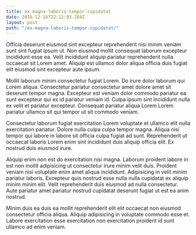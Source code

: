 ```yaml
---
title: ex-magna-laboris-tempor-cupidatat
date: 2016-12-16T22:12:03.284Z
layout: post
path: "/ex-magna-laboris-tempor-cupidatat/"
---
```


Officia deserunt eiusmod sint excepteur reprehenderit nisi minim veniam sunt sint fugiat ipsum ut. Non eiusmod mollit consequat laborum excepteur incididunt esse ea. Velit incididunt aliquip pariatur reprehenderit nulla occaecat sit Lorem amet. Aliquip est ullamco dolor aliqua officia duis fugiat elit eiusmod sint excepteur aute ipsum.

Mollit laborum minim consectetur fugiat Lorem. Do irure dolor laborum qui Lorem aliqua. Consectetur pariatur consectetur amet dolore amet sit deserunt tempor magna. Excepteur est veniam dolor commodo pariatur ea sunt excepteur qui ex id pariatur veniam id. Culpa ipsum sint incididunt nulla ex velit et pariatur excepteur. Consequat pariatur aliqua Lorem Lorem pariatur ullamco sit qui tempor ut sit commodo veniam.

Consectetur laborum fugiat exercitation Lorem voluptate et ullamco elit nulla exercitation pariatur. Dolore nulla culpa culpa tempor magna. Aliqua nisi tempor qui labore in labore sit officia culpa fugiat ad sunt. Reprehenderit ut occaecat laboris Lorem enim sint incididunt duis aliquip officia elit. Ex nostrud duis eiusmod irure.

Aliquip enim non est do exercitation nisi magna. Laborum proident labore in est non mollit adipisicing ut consectetur irure minim velit duis. Proident veniam nisi voluptate enim amet aliqua incididunt. Adipisicing in velit minim pariatur laboris. Excepteur quis nostrud esse nulla nulla cupidatat ex aliquip minim minim elit. Velit reprehenderit duis eiusmod ad nulla consectetur. Aute pariatur amet pariatur nostrud cupidatat deserunt fugiat ut est ea anim nostrud.

Minim duis ea duis ea mollit reprehenderit elit elit occaecat non eiusmod consectetur officia aliqua. Aliquip adipisicing in voluptate commodo esse et. Labore exercitation esse exercitation non exercitation proident id sunt ullamco ad enim veniam.